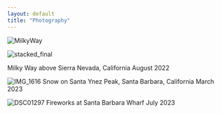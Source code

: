 ```yaml
---
layout: default
title: "Photography"
---
```



![MilkyWay](https://user-images.githubusercontent.com/52144339/226821883-1886e2ca-ecb0-4be8-bf29-734fa5de94ca.jpg)

![stacked_final](https://user-images.githubusercontent.com/52144339/229338418-868a4063-647a-4422-aacf-7a46a2c10959.jpg)

Milky Way above Sierra Nevada, California 
August 2022

![IMG_1616](https://user-images.githubusercontent.com/52144339/229338468-f9544cec-c21d-4226-a840-704941eb0a73.jpg)
Snow on Santa Ynez Peak, Santa Barbara, California
March 2023

![DSC01297](https://github.com/jiamuH/jiamuh.github.io/assets/52144339/c3641536-fdda-4cc8-969a-527dec0de19f)
Fireworks at Santa Barbara Wharf
July 2023
